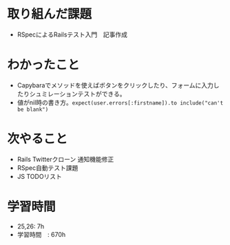 # 取り組んだ課題
-  RSpecによるRailsテスト入門　記事作成
# わかったこと
- Capybaraでメソッドを使えばボタンをクリックしたり、フォームに入力したりシュミレーションテストができる。
- 値がnil時の書き方。`expect(user.errors[:firstname]).to include("can't be blank")`
# 次やること
- Rails Twitterクローン 通知機能修正
- RSpec自動テスト課題
- JS TODOリスト
# 学習時間
- 25,26: 7h
- 学習時間　: 670h
